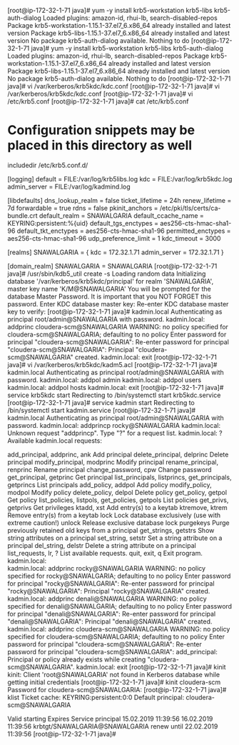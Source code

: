 [root@ip-172-32-1-71 java]# yum -y install krb5-workstation krb5-libs krb5-auth-dialog
Loaded plugins: amazon-id, rhui-lb, search-disabled-repos
Package krb5-workstation-1.15.1-37.el7_6.x86_64 already installed and latest version
Package krb5-libs-1.15.1-37.el7_6.x86_64 already installed and latest version
No package krb5-auth-dialog available.
Nothing to do
[root@ip-172-32-1-71 java]# yum -y install krb5-workstation krb5-libs krb5-auth-dialog
Loaded plugins: amazon-id, rhui-lb, search-disabled-repos
Package krb5-workstation-1.15.1-37.el7_6.x86_64 already installed and latest version
Package krb5-libs-1.15.1-37.el7_6.x86_64 already installed and latest version
No package krb5-auth-dialog available.
Nothing to do
[root@ip-172-32-1-71 java]# vi /var/kerberos/krb5kdc/kdc.conf
[root@ip-172-32-1-71 java]# vi /var/kerberos/krb5kdc/kdc.conf
[root@ip-172-32-1-71 java]# vi /etc/krb5.conf
[root@ip-172-32-1-71 java]# cat /etc/krb5.conf
# Configuration snippets may be placed in this directory as well
includedir /etc/krb5.conf.d/

[logging]
 default = FILE:/var/log/krb5libs.log
 kdc = FILE:/var/log/krb5kdc.log
 admin_server = FILE:/var/log/kadmind.log

[libdefaults]
 dns_lookup_realm = false
 ticket_lifetime = 24h
 renew_lifetime = 7d
 forwardable = true
 rdns = false
 pkinit_anchors = /etc/pki/tls/certs/ca-bundle.crt
 default_realm = SNAWALGARIA
 default_ccache_name = KEYRING:persistent:%{uid}
 default_tgs_enctypes = aes256-cts-hmac-sha1-96
 default_tkt_enctypes = aes256-cts-hmac-sha1-96
 permitted_enctypes = aes256-cts-hmac-sha1-96
 udp_preference_limit = 1
 kdc_timeout = 3000


[realms]
 SNAWALGARIA = {
  kdc = 172.32.1.71
  admin_server = 172.32.1.71
 }

[domain_realm]
SNAWALGARIA = SNAWALGARIA
[root@ip-172-32-1-71 java]# /usr/sbin/kdb5_util create -s
Loading random data
Initializing database '/var/kerberos/krb5kdc/principal' for realm 'SNAWALGARIA',
master key name 'K/M@SNAWALGARIA'
You will be prompted for the database Master Password.
It is important that you NOT FORGET this password.
Enter KDC database master key: 
Re-enter KDC database master key to verify: 
[root@ip-172-32-1-71 java]# kadmin.local
Authenticating as principal root/admin@SNAWALGARIA with password.
kadmin.local:  addprinc cloudera-scm@SNAWALGARIA
WARNING: no policy specified for cloudera-scm@SNAWALGARIA; defaulting to no policy
Enter password for principal "cloudera-scm@SNAWALGARIA": 
Re-enter password for principal "cloudera-scm@SNAWALGARIA": 
Principal "cloudera-scm@SNAWALGARIA" created.
kadmin.local:  exit
[root@ip-172-32-1-71 java]# vi /var/kerberos/krb5kdc/kadm5.acl
[root@ip-172-32-1-71 java]# kadmin.local
Authenticating as principal root/admin@SNAWALGARIA with password.
kadmin.local:  addpol admin
kadmin.local:  addpol users
kadmin.local:  addpol hosts
kadmin.local:  exit
[root@ip-172-32-1-71 java]# service krb5kdc start
Redirecting to /bin/systemctl start krb5kdc.service
[root@ip-172-32-1-71 java]# service kadmin start
Redirecting to /bin/systemctl start kadmin.service
[root@ip-172-32-1-71 java]# kadmin.local
Authenticating as principal root/admin@SNAWALGARIA with password.
kadmin.local:  addprincp rocky@SNAWALGARIA
kadmin.local: Unknown request "addprincp".  Type "?" for a request list.
kadmin.local:  ?
Available kadmin.local requests:

add_principal, addprinc, ank
                         Add principal
delete_principal, delprinc
                         Delete principal
modify_principal, modprinc
                         Modify principal
rename_principal, renprinc
                         Rename principal
change_password, cpw     Change password
get_principal, getprinc  Get principal
list_principals, listprincs, get_principals, getprincs
                         List principals
add_policy, addpol       Add policy
modify_policy, modpol    Modify policy
delete_policy, delpol    Delete policy
get_policy, getpol       Get policy
list_policies, listpols, get_policies, getpols
                         List policies
get_privs, getprivs      Get privileges
ktadd, xst               Add entry(s) to a keytab
ktremove, ktrem          Remove entry(s) from a keytab
lock                     Lock database exclusively (use with extreme caution!)
unlock                   Release exclusive database lock
purgekeys                Purge previously retained old keys from a principal
get_strings, getstrs     Show string attributes on a principal
set_string, setstr       Set a string attribute on a principal
del_string, delstr       Delete a string attribute on a principal
list_requests, lr, ?     List available requests.
quit, exit, q            Exit program.
kadmin.local:  
kadmin.local:  addprinc rocky@SNAWALGARIA
WARNING: no policy specified for rocky@SNAWALGARIA; defaulting to no policy
Enter password for principal "rocky@SNAWALGARIA": 
Re-enter password for principal "rocky@SNAWALGARIA": 
Principal "rocky@SNAWALGARIA" created.
kadmin.local:  addprinc denali@SNAWALGARIA
WARNING: no policy specified for denali@SNAWALGARIA; defaulting to no policy
Enter password for principal "denali@SNAWALGARIA": 
Re-enter password for principal "denali@SNAWALGARIA": 
Principal "denali@SNAWALGARIA" created.
kadmin.local:  addprinc cloudera-scm@SNAWALGARIA
WARNING: no policy specified for cloudera-scm@SNAWALGARIA; defaulting to no policy
Enter password for principal "cloudera-scm@SNAWALGARIA": 
Re-enter password for principal "cloudera-scm@SNAWALGARIA": 
add_principal: Principal or policy already exists while creating "cloudera-scm@SNAWALGARIA".
kadmin.local:  exit
[root@ip-172-32-1-71 java]# kinit 
kinit: Client 'root@SNAWALGARIA' not found in Kerberos database while getting initial credentials
[root@ip-172-32-1-71 java]# kinit cloudera-scm
Password for cloudera-scm@SNAWALGARIA: 
[root@ip-172-32-1-71 java]# klist
Ticket cache: KEYRING:persistent:0:0
Default principal: cloudera-scm@SNAWALGARIA

Valid starting       Expires              Service principal
15.02.2019 11:39:56  16.02.2019 11:39:56  krbtgt/SNAWALGARIA@SNAWALGARIA
	renew until 22.02.2019 11:39:56
[root@ip-172-32-1-71 java]# 

